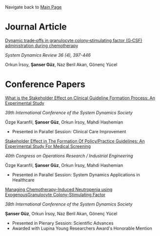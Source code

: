 Navigate back to [Main Page](https://sanserguz.github.io/main/) 

# Journal Article

[Dynamic trade‐offs in granulocyte colony‐stimulating factor (G‐CSF) administration during chemotherapy](https://onlinelibrary.wiley.com/doi/10.1002/sdr.1671)

_System Dynamics Review 36 (4), 397-446_

Orkun İrsoy, **Şanser Güz**, Naz Beril Akan, Gönenç Yücel


# Conference Papers

[What is the Stakeholder Effect on Clinical Guideline Formation Process: An Experimental Study](https://proceedings.systemdynamics.org/2021/papers/P1084.pdf)

_39th International Conference of the System Dynamics Society_

Özge Karanfil, **Şanser Güz**, Orkun İrsoy, Mahdi Hashemian
- Presented in Parallel Session: Clinical Care Improvement


[Stakeholder Effect in The Formation Of Policy/Practice Guidelines: An Experimental Study For Medical Screening](https://www.yaem2021.org/en/calendar/abstracts/search/?&page=3)

_40th Congress on Operations Research / Industrial Engineering_

Özge Karanfil, **Şanser Güz**, Orkun İrsoy, Mahdi Hashemian
- Presented in Parallel Session: System Dynamics Applications in Healthcare


[Managing Chemotherapy-Induced Neutropenia using ExogenousGranulocyte Colony-Stimulating Factor](https://proceedings.systemdynamics.org/2020/papers/P1152.pdf)

_38th International Conference of the System Dynamics Society_

**Şanser Güz**, Orkun İrsoy, Naz Beril Akan, Gönenç Yücel
- Presented in Plenary Session: Scientific Advances
- Awarded with Lupina Young Researchers Award's Honorable Mention

